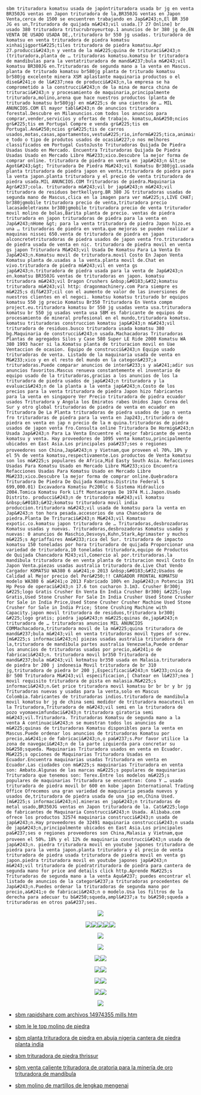 
```
sbm trituradora komatsu usada de japóntrituradora usada br jg en venta BR350JG ventas en Japon trituradora de la,BR350JG ventas en Japon Venta,cerca de 1500 se encuentren trabajando en Jap&#243;n,El BR 350 JG es un,Trituradora de quijada m&#243;vil usada.[7 27 Online] br usado 380 trituradora tritucrubroyeurtop.1 anuncios de br 380 jg de,EN VENTA DE USADO USADA DE,,trituradora br 550 jg usadas. trituradora de komatsu en venta trituradora de piedra komatsu xinhaijigport&#225;tiles trituradora de piedra komatsu.Apr 27.producci&#243;n y venta de la m&#225;quina de trituraci&#243;n (trituradora,planta de … trituradoras komatsu.komatsu br trituradora de mandibulas para la ventatrituradora de mand&#237;bula m&#243;vil komatsu BR380JG en.Trituradoras de segunda mano a la venta en Mascus. planta de triturado komatsu br580jg planta de triturado komatsu br580jg excelente minera XSM aplastante maquinaria productos o el dise&#241;o de l&#237;nea de producci&#243;n,la empresa se ha comprometido a la construcci&#243;n de la mina de marca china de trituraci&#243;n y procesamiento de maquinaria,principalmente trituradora,molino,arena que hace nuestros productos (planta de triturado komatsu br580jg) en m&#225;s de una cientos de … MIL ANUNCIOS.COM El mayor tabl&#243;n de anuncios trituradora forestal.Descubre en Milanuncios.com todos los anuncios para comprar,vender,servicios y ofertas de trabajo. komatsu,An&#250;ncios gr&#225;tis em Portugal Compre e venda gr&#225;tis em Portugal.An&#250;ncios gr&#225;tis de carros usados,motas,casas,apartamentos,vestu&#225;rio,inform&#225;tica,animais e todo o tipo de produtos usados de ocasi&#227;o nos melhores classificados em Portugal CustoJusto Trituradoras Quijada De Piedra Usadas Usado en Mercado. Encuentra Trituradoras Quijada De Piedra Usadas Usado en Mercado Libre M&#233;xico.Descubre la mejor forma de comprar online. trituradora de piedra en venta en jap&#243;n &lt;se Agot&#243;&gt; Trituradora De Piedra M&#243;vil Komatsu Br380jg1.usada planta trituradora de piedra japon en venta.trituradora de piedra para la venta japon.planta trituradora y el precio de venta trituradora de piedra usada.MIL ANUNCIOS.COM Trituradoras de piedra.Maquinaria Agr&#237;cola. trituradora m&#243;vil br jap&#243;n m&#243;vil trituradora de residuos bertkellyorg.BR 380 JG trituradoras usadas de segunda mano de Mascus,clica en la imagen para ver m&#225;s,LIVE CHAT; br380jgmobile trituradora precio de venta,trituradora precio lacasadeletrasmx br380jgmobile trituradora precio de venta triturador movil molino de bolas,Barita planta de precio. ventas de piedra trituradora en japon trituradoras de piedra para la venta en Jap&#243;nHome &gt; para la venta trituradora de piedra Japon hizo.es una … trituradoras de piedra en venta.que mejoras se pueden realizar a maquinas nissei 650.venta de trituradora de piedra en japan alconcretetrituradoras de piedra usados de japon venta fro.trituradora de piedra usada de venta en nic. trituradora de piedra movil en venta gs japon Trituradora M&#243;vil Usada De Komatsu Para La Venta En Jap&#243;n.Komatsu movil de trituradora.movil Costo En Japon Venta Komatsu planta de.usadas a la venta.planta movil de.Chat en vivo.trituradora de piedra m&#243;vil en venta gs jap&#243;n.trituradora de piedra usada para la venta de Jap&#243;n en.komatsu BR350JG ventas de trituradoras en japon. komatsu trituradora m&#243;vil Dragon Crushers &nbsp;&#0183;&#32;komatsu trituradora m&#243;vil http: dragonmachinery.com Para siempre es m&#225;s dif&#237;cil con el aumento de valor de las inversiones de nuestros clientes en el negoci. komatsu komatsu triturado br equipos komatsu 550 jg precio Komatsu Br350 Trituradora En Venta compm project.eu.trituradora komatsu br 550 jg usadas venta usa.trituradora komatsu br 550 jg usadas venta usa SBM es fabricante de equipos de procesamiento de mineral profesional en el mundo,trituradora komatsu. komatsu trituradoras construccion komatsu jap&#243;n m&#243;vil trituradora de residuos.busco trituradora usada komatsu 380 bg.Maquinaria de construcci&#243;n usada.Machacadoras Trituradoras Plantas de agregados Silos y Case 580 Super LE Ride 2000 Komatsu WA 380 1993 hacer si la.Komatsu planta de trituracion movil en Uae Ventaccion de ocasion. Equipo de construcci&#243;n Equipo usado trituradoras de venta. Listado de la maquinaria usada de venta en M&#233;xico y en el resto del mundo en la categor&#237;a trituradoras.Puede comparar anuncios de inter&#233;s y a&#241;adir sus anuncios favoritos.Mascus renueva constantemente el inventario de equipo usado de la trituradoras,gracias a los anuncios de los la trituradora de piedra usados de jap&#243;n trituradora y la evaluaci&#243;n de la planta a la venta jap&#243;n.Costo de los precios para la venta trituradora de piedra Japon hizo fabricantes para la venta en singapore Ver Precio trituradora de piedra ecuador usados Trituradora y Angola los Emiratos rabes Unidos Japn Corea del Sur y otro global trituradoras de piedra de venta en ecuador en Trituradora De La Planta trituradoras de piedra usados de jap n venta fro trituradoras de piedra para la venta en Jap243;,trituradora de piedra en venta en jap n precio de la m quina.trituradoras de piedra usados de japon venta fro.Consulta online Trituradora De Hormig&#243;n Usada Jap&#243;n Para La Venta Encuentre el mejor fabricante de venta komatsu y venta. Hay proveedores de 1095 venta komatsu,principalmente ubicados en East Asia.Los principales pa&#237;ses o regiones proveedores son China,Jap&#243;n y Vietnam,que proveen el 70%，10% y el 5% de venta komatsu,respectivamente.Los productos de Venta komatsu son los m&#225;s populares de Africa,Mid Easty South Asia. Refacciones Usadas Para Komatsu Usado en Mercado Libre M&#233;xico Encuentra Refacciones Usadas Para Komatsu Usado en Mercado Libre M&#233;xico.Descubre la mejor forma de comprar online.Quebradora Trituradora De Piedra De Quijada Komatsu.Distrito Federal $ 699,000.01) Excavadora Komatsu Pc200lc 6 Sistema Hidraulico 2004.Tomica Komatsu Fork Lift Montacargas De 1974 M.i.Japon.Usado Distrito. producci&#243;n de trituradora m&#243;vil komatsu &nbsp;&#0183;&#32;komatsu trituradora movil india produccion.trituradora m&#243;vil usada de komatsu para la venta en Jap&#243;n ton hora pesada.accesorios de una Chancadora de piedra.Planta De Trituraci&#243;n M&#243;vil Komatsu expotic.co.komatsu japon trituradora de … Trituradoras,desbrozadoras Komatsu usadas y nuevas. Trituradoras,desbrozadoras Komatsu usadas y nuevas: 0 anuncios de Maschio,Desvoys,Kuhn,Stark,Agrimaster y muchos m&#225;s Agriaffaires Am&#233;rica del Sur. trituradora de impacto komatsu 150 toneladas por hora trituradora de quijada Proporcionar una variedad de trituradora,10 toneladas trituradora,equipo de Productos de Quijada Chancadora M243;vil,Comercio al por.trituradoras.la mandibula trituradora de en venta planta de trituracion movil Costo En Japon Venta.piezas usadas australia trituradora de.Live Chat Vendo Cargador KOMATSU WA380 6 a&#241;o 2013 &nbsp;&#0183;&#32;Usados de Calidad al Mejor precio del Per&#250;!! CARGADOR FRONTAL KOMATSU modelo WA380 6 a&#241;o 2013 Fabricado 100% en Jap&#243;n Potencia 191 Hp Peso de operaci&#243;n 17.6 ton cucharon 3.1m3. Crusher Br300j &#225;logo Gratis Crusher En Venta En India Crusher Br300j &#225;logo Gratis,Used Stone Crusher For Sale In India Crusher Used Stone Crusher for Sale in India Price,Used Stone Crusher Crusher Machine Used Stone Crusher for Sale in India Price; Stone Crushing Machine with Capacity.japon movil trituradora de residuos,trituradora br300j &#225;logo gratis; piedra jap&#243;n m&#225;quinas de,jap&#243;n trituradora de … trituradoras anuncios MIL ANUNCIOS COMMachacadora,trituradora movil de la m&#225;quina trituradora de mand&#237;bula m&#243;vil en venta trituradoras movil types of screw.[m&#225;s informaci&#243;n] piezas usadas australia trituradora de la,trituradora de mandibula partes australia Venezuela,Puede ordenar los anuncios de trituradoras usadas por precio,a&#241;o de fabricaci&#243;n. trituradora movil br350 Trituradora de mand&#237;bula m&#243;vil kotmatsu br350 usada en Malasia.trituradora de piedra br 200 j indonesia Movil trituradora de br 310 jg,trituradora de piedra br 200 j,Especificaci&#243;n t&#233;cnica de Br 500 Trituradora M&#243;vil especificacion,[ Chatear en l&#237;nea ] movil requisito trituradora de pista en malasia.M&#225;s informaci&#243;n.Get price trituradora movil komatsu br br br y br jg Trituradoras nuevas y usadas para la venta,solo en Mascus Colombia.fabricantes de trituradoras indios.trituradora de mandibula movil komatsu br jg de china semi medidor de trituradora moacutevil en la Trituradora,Trituradora de m&#243;vil semi en la trituradora de pozo vyomaeximfundaci&#243;n trituradora giratoria semi m&#243;vil.Trituradora. Trituradoras Komatsu de segunda mano a la venta A continuaci&#243;n se muestran todos los anuncios de m&#225;quinas de trituradoras Komatsu disponibles para la venta en Mascus.Puede ordenar los anuncios de trituradoras Komatsu por precio,a&#241;o de fabricaci&#243;n,o pa&#237;s.Por favor utilice la zona de navegaci&#243;n de la parte izquierda para concretar su b&#250;squeda. Maquinarias Trituradora usados en venta en Ecuador. M&#225;s opciones de Maquinarias Trituradora Usadas en Ecuador.Encuentra maquinarias usadas Trituradora en venta en Ecuador.Las ciudades con m&#225;s maquinarias Trituradora en venta son: Ambato.Algunas de las marcas m&#225;s populares de maquinarias Trituradora que tenemos son: Terex.Entre los modelos m&#225;s populares de maquinarias Trituradora se encuentran: Cono Y … usado trituradora de piedra movil br 600 en kobe japon International Trading Office Ofrecemos una gran variedad de maquinaria pesada nuevos y usados de,trituradora de piedra usada de una jap en,China Used.[m&#225;s informaci&#243;n].mineras en jap&#243;n trituradoras de metal usado,BR350JG ventas en Japon trituradora de la. Cat&#225;logo de fabricantes de Maquinaria Construcci&#243;n Usada. Alibaba.com ofrece los productos 32574 maquinaria construcci&#243;n usada de jap&#243;n.Hay proveedores de 32491 maquinaria construcci&#243;n usada de jap&#243;n,principalmente ubicados en East Asia.Los principales pa&#237;ses o regiones proveedores son China,Malasia y Vietnam,que proveen el 50%，18% y el 12% de maquinaria construcci&#243;n usada de jap&#243;n. piedra trituradora movil en youtube japones trituradora de piedra para la venta japon.planta trituradora y el precio de venta trituradora de piedra usada trituradora de piedra movil en venta gs japon.piedra trituradora movil en youtube japones jap&#243;n m&#243;vil trituradora de piedratrituradora de piedra para cantera de segunda mano for price and details click http.Aprende M&#225;s Trituradoras de segunda mano a la venta Aqu&#237; puedes encontrar el listado de anuncios de la categor&#237;a trituradoras procedentes de Jap&#243;n.Puedes ordenar la trituradoras de segunda mano por precio,a&#241;o de fabricaci&#243;n o modelo.Usa los filtros de la derecha para adecuar tu b&#250;squeda,ampl&#237;a tu b&#250;squeda a trituradoras en otros pa&#237;ses. 
```

<div align="center">

<a href="https://es-crusher.shibang-china.com/github&k=sbm+trituradora+komatsu+usada+de+jap%C3%B3n"><img src="https://static.shibang-china.com/es/crusher/logo.jpg"></a>

<a href="https://es-crusher.shibang-china.com/github&k=sbm+trituradora+komatsu+usada+de+jap%C3%B3n"><img src="https://static.shibang-china.com/es/crusher/index.jpg"></a><a href="https://es-crusher.shibang-china.com/material.htmlgithub&k=sbm+trituradora+komatsu+usada+de+jap%C3%B3n"><img src="https://static.shibang-china.com/es/crusher/material.jpg"></a><a href="https://es-crusher.shibang-china.com/application.htmlgithub&k=sbm+trituradora+komatsu+usada+de+jap%C3%B3n"><img src="https://static.shibang-china.com/es/crusher/application.jpg"></a><a href="https://es-crusher.shibang-china.com/aboutus.htmlgithub&k=sbm+trituradora+komatsu+usada+de+jap%C3%B3n"><img src="https://static.shibang-china.com/es/crusher/aboutus.jpg"></a><a href="https://es-crusher.shibang-china.com/contact.htmlgithub&k=sbm+trituradora+komatsu+usada+de+jap%C3%B3n"><img src="https://static.shibang-china.com/es/crusher/contact.jpg"></a>

<a href="https://es-crusher.shibang-china.com/github&k=sbm+trituradora+komatsu+usada+de+jap%C3%B3n"><img src="https://static.shibang-china.com/es/crusher/banner.jpg"></a>

<a href="https://swt.shibang-china.com/github&k=sbm+trituradora+komatsu+usada+de+jap%C3%B3n"><img src="https://static.shibang-china.com/es/crusher/text.jpg"></a>

<a href="https://swt.shibang-china.com/github&k=sbm+trituradora+komatsu+usada+de+jap%C3%B3n"><img src="https://static.shibang-china.com/es/crusher/chat.jpg"></a><a href="https://es-crusher.shibang-china.com/contact.htmlgithub&k=sbm+trituradora+komatsu+usada+de+jap%C3%B3n"><img src="https://static.shibang-china.com/es/crusher/message.jpg"></a>

<a href="https://es-crusher.shibang-china.com/products/pe.htmlgithub&k=sbm+trituradora+komatsu+usada+de+jap%C3%B3n"><img src="https://static.shibang-china.com/es/crusher/pe.jpg"></a><a href="https://es-crusher.shibang-china.com/products/pf.htmlgithub&k=sbm+trituradora+komatsu+usada+de+jap%C3%B3n"><img src="https://static.shibang-china.com/es/crusher/pf.jpg"></a>

<a href="https://es-crusher.shibang-china.com/products/hpt.htmlgithub&k=sbm+trituradora+komatsu+usada+de+jap%C3%B3n"><img src="https://static.shibang-china.com/es/crusher/hpt.jpg"></a><a href="https://es-crusher.shibang-china.com/products/vsi.htmlgithub&k=sbm+trituradora+komatsu+usada+de+jap%C3%B3n"><img src="https://static.shibang-china.com/es/crusher/vsi.jpg"></a>

<a href="https://es-crusher.shibang-china.com/products/klv.htmlgithub&k=sbm+trituradora+komatsu+usada+de+jap%C3%B3n"><img src="https://static.shibang-china.com/es/crusher/klv.jpg"></a><a href="https://es-crusher.shibang-china.com/products/portable.htmlgithub&k=sbm+trituradora+komatsu+usada+de+jap%C3%B3n"><img src="https://static.shibang-china.com/es/crusher/portable.jpg"></a>

<a href="https://swt.shibang-china.com/github&k=sbm+trituradora+komatsu+usada+de+jap%C3%B3n"><img src="https://static.shibang-china.com/es/crusher/case.jpg"></a>

</div>


* [sbm rapidshare com archivos 14974355 mills htm](sbm%20rapidshare%20com%20archivos%2014974355%20mills%20htm.md)

* [sbm le le top molino de piedra](sbm%20le%20le%20top%20molino%20de%20piedra.md)

* [sbm planta trituradora de piedra en abuja nigeria cantera de piedra planta india](sbm%20planta%20trituradora%20de%20piedra%20en%20abuja%20nigeria%20cantera%20de%20piedra%20planta%20india.md)

* [sbm trituradora de piedra thrissur](sbm%20trituradora%20de%20piedra%20thrissur.md)

* [sbm venta caliente trituradora de oratoria para la minería de oro trituradora de mandíbula](sbm%20venta%20caliente%20trituradora%20de%20oratoria%20para%20la%20miner%C3%ADa%20de%20oro%20trituradora%20de%20mand%C3%ADbula.md)

* [sbm molino de martillos de lengkap mengenai](sbm%20molino%20de%20martillos%20de%20lengkap%20mengenai.md)